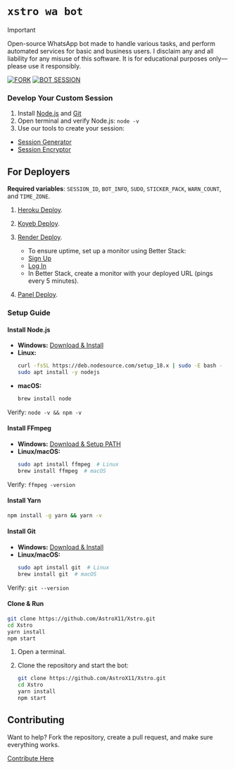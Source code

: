 # `xstro wa bot`

> [!Important]  
> Open-source WhatsApp bot made to handle various tasks, and perform automated services for basic and business users. I disclaim any and all liability for any misuse of this software. It is for educational purposes only—please use it responsibly.

[![FORK](https://img.shields.io/badge/Fork_Repo-black?style=for-the-badge&logo=github)](https://github.com/AstroX11/Xstro/fork)
[![BOT SESSION](https://img.shields.io/badge/Get_Session-black?style=for-the-badge&logo=github)](https://bit.ly/41mQBbY)

### Develop Your Custom Session

1. Install [Node.js](https://nodejs.org/) and [Git](https://git-scm.com/)
2. Open terminal and verify Node.js: `node -v`
3. Use our tools to create your session:
  - [Session Generator](https://github.com/AstroX11/XstroSession)
  - [Session Encryptor](https://github.com/AstroX11/session-maker-crypto)

## For Deployers

**Required variables**: `SESSION_ID`, `BOT_INFO`, `SUDO`, `STICKER_PACK`, `WARN_COUNT`, and `TIME_ZONE`.

1. [Heroku Deploy](https://www.heroku.com/deploy?template=https://github.com/AstroX11/Xstro).

2. [Koyeb Deploy](https://app.koyeb.com/services/deploy?type=git&builder=dockerfile&repository=https://github.com/AstroX11/Xstro&branch=master&name=xstro&env%5BSESSION_ID%5D=null&env%5BSUDO%5D=null&env%5BBOT_INFO%5D=αѕтяσχ11;χѕтяσ%20м∂&env%5BSTICKER_PACK%5D=мα∂є%20бу;χѕтяσ%20мυℓтι%20∂єνι¢є%20вσт&env%5BWARN_COUNT%5D=3&env%5BTIME_ZONE%5D=Africa/Lagos).

3. [Render Deploy](https://render.com/deploy?repo=https://github.com/AstroX11/Xstro).
   - To ensure uptime, set up a monitor using Better Stack:
   - [Sign Up](https://betterstack.com/users/sign-up)
   - [Log In](https://betterstack.com/users/sign-in#magic)
   - In Better Stack, create a monitor with your deployed URL (pings every 5 minutes).

4. [Panel Deploy](https://github.com/AstroX11/Xstro/wiki/Panel-Support).

### Setup Guide

#### Install Node.js  
- **Windows:** [Download & Install](https://nodejs.org/)  
- **Linux:**  
  ```bash
  curl -fsSL https://deb.nodesource.com/setup_18.x | sudo -E bash -
  sudo apt install -y nodejs
  ```  
- **macOS:**  
  ```bash
  brew install node
  ```  
Verify: `node -v && npm -v`  

#### Install FFmpeg  
- **Windows:** [Download & Setup PATH](https://ffmpeg.org/download.html)  
- **Linux/macOS:**  
  ```bash
  sudo apt install ffmpeg  # Linux  
  brew install ffmpeg  # macOS  
  ```  
Verify: `ffmpeg -version`  

#### Install Yarn  
```bash
npm install -g yarn && yarn -v
```  

#### Install Git  
- **Windows:** [Download & Install](https://git-scm.com/)  
- **Linux/macOS:**  
  ```bash
  sudo apt install git  # Linux  
  brew install git  # macOS  
  ```  
Verify: `git --version`  

#### Clone & Run  
```bash
git clone https://github.com/AstroX11/Xstro.git
cd Xstro
yarn install
npm start
```

1. Open a terminal.
2. Clone the repository and start the bot:

   ```bash
   git clone https://github.com/AstroX11/Xstro.git
   cd Xstro
   yarn install
   npm start
   ```

## Contributing

Want to help? Fork the repository, create a pull request, and make sure everything works.

[Contribute Here](https://github.com/AstroX11/Xstro/blob/master/.github/contributing.md)